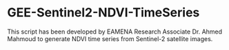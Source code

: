 # GEE-Sentinel2-NDVI-TimeSeries
This script has been developed by EAMENA Research Associate Dr. Ahmed Mahmoud to generate NDVI time series from Sentinel-2 satellite images. 
